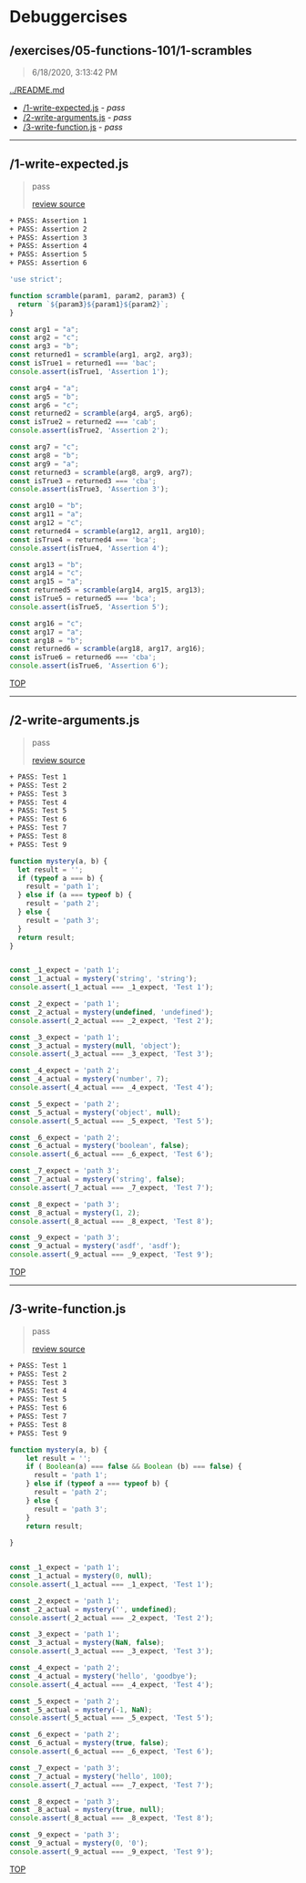# Debuggercises 

## /exercises/05-functions-101/1-scrambles 

> 6/18/2020, 3:13:42 PM 

[../README.md](../README.md)

- [/1-write-expected.js](#1-write-expectedjs) - _pass_ 
- [/2-write-arguments.js](#2-write-argumentsjs) - _pass_ 
- [/3-write-function.js](#3-write-functionjs) - _pass_ 

---

## /1-write-expected.js 

> pass 
>
> [review source](../../../exercises/05-functions-101/1-scrambles/1-write-expected.js)

```txt
+ PASS: Assertion 1
+ PASS: Assertion 2
+ PASS: Assertion 3
+ PASS: Assertion 4
+ PASS: Assertion 5
+ PASS: Assertion 6
```

```js
'use strict';

function scramble(param1, param2, param3) {
  return `${param3}${param1}${param2}`;
}

const arg1 = "a";
const arg2 = "c";
const arg3 = "b";
const returned1 = scramble(arg1, arg2, arg3);
const isTrue1 = returned1 === 'bac';
console.assert(isTrue1, 'Assertion 1');

const arg4 = "a";
const arg5 = "b";
const arg6 = "c";
const returned2 = scramble(arg4, arg5, arg6);
const isTrue2 = returned2 === 'cab';
console.assert(isTrue2, 'Assertion 2');

const arg7 = "c";
const arg8 = "b";
const arg9 = "a";
const returned3 = scramble(arg8, arg9, arg7);
const isTrue3 = returned3 === 'cba';
console.assert(isTrue3, 'Assertion 3');

const arg10 = "b";
const arg11 = "a";
const arg12 = "c";
const returned4 = scramble(arg12, arg11, arg10);
const isTrue4 = returned4 === 'bca';
console.assert(isTrue4, 'Assertion 4');

const arg13 = "b";
const arg14 = "c";
const arg15 = "a";
const returned5 = scramble(arg14, arg15, arg13);
const isTrue5 = returned5 === 'bca';
console.assert(isTrue5, 'Assertion 5');

const arg16 = "c";
const arg17 = "a";
const arg18 = "b";
const returned6 = scramble(arg18, arg17, arg16);
const isTrue6 = returned6 === 'cba';
console.assert(isTrue6, 'Assertion 6');


```

[TOP](#debuggercises)

---

## /2-write-arguments.js 

> pass 
>
> [review source](../../../exercises/05-functions-101/1-scrambles/2-write-arguments.js)

```txt
+ PASS: Test 1
+ PASS: Test 2
+ PASS: Test 3
+ PASS: Test 4
+ PASS: Test 5
+ PASS: Test 6
+ PASS: Test 7
+ PASS: Test 8
+ PASS: Test 9
```

```js
function mystery(a, b) {
  let result = '';
  if (typeof a === b) {
    result = 'path 1';
  } else if (a === typeof b) {
    result = 'path 2';
  } else {
    result = 'path 3';
  }
  return result;
}


const _1_expect = 'path 1';
const _1_actual = mystery('string', 'string');
console.assert(_1_actual === _1_expect, 'Test 1');

const _2_expect = 'path 1';
const _2_actual = mystery(undefined, 'undefined');
console.assert(_2_actual === _2_expect, 'Test 2');

const _3_expect = 'path 1';
const _3_actual = mystery(null, 'object');
console.assert(_3_actual === _3_expect, 'Test 3');

const _4_expect = 'path 2';
const _4_actual = mystery('number', 7);
console.assert(_4_actual === _4_expect, 'Test 4');

const _5_expect = 'path 2';
const _5_actual = mystery('object', null);
console.assert(_5_actual === _5_expect, 'Test 5');

const _6_expect = 'path 2';
const _6_actual = mystery('boolean', false);
console.assert(_6_actual === _6_expect, 'Test 6');

const _7_expect = 'path 3';
const _7_actual = mystery('string', false);
console.assert(_7_actual === _7_expect, 'Test 7');

const _8_expect = 'path 3';
const _8_actual = mystery(1, 2);
console.assert(_8_actual === _8_expect, 'Test 8');

const _9_expect = 'path 3';
const _9_actual = mystery('asdf', 'asdf');
console.assert(_9_actual === _9_expect, 'Test 9');

```

[TOP](#debuggercises)

---

## /3-write-function.js 

> pass 
>
> [review source](../../../exercises/05-functions-101/1-scrambles/3-write-function.js)

```txt
+ PASS: Test 1
+ PASS: Test 2
+ PASS: Test 3
+ PASS: Test 4
+ PASS: Test 5
+ PASS: Test 6
+ PASS: Test 7
+ PASS: Test 8
+ PASS: Test 9
```

```js
function mystery(a, b) {
    let result = '';
    if ( Boolean(a) === false && Boolean (b) === false) {
      result = 'path 1';
    } else if (typeof a === typeof b) {
      result = 'path 2';
    } else {
      result = 'path 3';
    }
    return result;
  
}


const _1_expect = 'path 1';
const _1_actual = mystery(0, null);
console.assert(_1_actual === _1_expect, 'Test 1');

const _2_expect = 'path 1';
const _2_actual = mystery('', undefined);
console.assert(_2_actual === _2_expect, 'Test 2');

const _3_expect = 'path 1';
const _3_actual = mystery(NaN, false);
console.assert(_3_actual === _3_expect, 'Test 3');

const _4_expect = 'path 2';
const _4_actual = mystery('hello', 'goodbye');
console.assert(_4_actual === _4_expect, 'Test 4');

const _5_expect = 'path 2';
const _5_actual = mystery(-1, NaN);
console.assert(_5_actual === _5_expect, 'Test 5');

const _6_expect = 'path 2';
const _6_actual = mystery(true, false);
console.assert(_6_actual === _6_expect, 'Test 6');

const _7_expect = 'path 3';
const _7_actual = mystery('hello', 100);
console.assert(_7_actual === _7_expect, 'Test 7');

const _8_expect = 'path 3';
const _8_actual = mystery(true, null);
console.assert(_8_actual === _8_expect, 'Test 8');

const _9_expect = 'path 3';
const _9_actual = mystery(0, '0');
console.assert(_9_actual === _9_expect, 'Test 9');

```

[TOP](#debuggercises)

